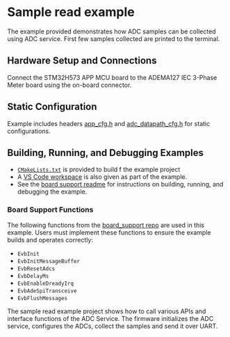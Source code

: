 ﻿# Sample read example

The example provided demonstrates how ADC samples can be collected using ADC service. First few samples collected are printed to the terminal.

## Hardware Setup and Connections

Connect the STM32H573 APP MCU board to the ADEMA127 IEC 3-Phase Meter board using the on-board connector.

## Static Configuration

Example includes headers [app_cfg.h](projects/config/app_cfg.h) and [adc_datapath_cfg.h](projects/config/adc_datapath_cfg.h) for static configurations.

## Building, Running, and Debugging Examples

- [`CMakeLists.txt`](projects/CMakeLists.txt) is provided to build f the example project
- A [VS Code workspace](projects/sample_read_example.code-workspace) is also given as part of the example.
- See the [board support readme](https://github.com/analogdevicesinc/energy-board-support/blob/main/stm/app_mcu_h5/readme.md) for instructions on building, running, and debugging the example.

### Board Support Functions

The following functions from the [board_support repo](https://github.com/analogdevicesinc/energy-board-support/tree/main/generic/include) are used in this example. Users must implement these functions to ensure the example builds and operates correctly:

- `EvbInit`
- `EvbInitMessageBuffer`
- `EvbResetAdcs`
- `EvbDelayMs`
- `EvbEnableDreadyIrq`
- `EvbAdeSpiTransceive`
- `EvbFlushMessages`

The sample read example project shows how to call various APIs and interface functions of the ADC Service. The firmware initializes the ADC service, configures the ADCs, collect the samples and send it over UART.

